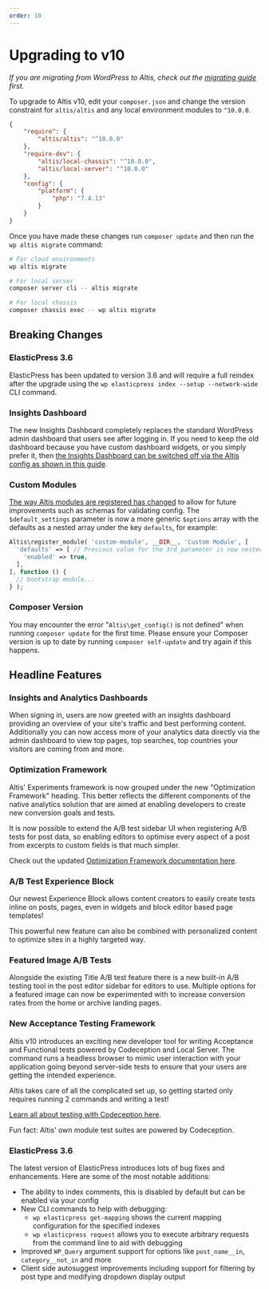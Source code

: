 ```yaml
---
order: 10
---
```

# Upgrading to v10

_If you are migrating from WordPress to Altis, check out the [migrating guide](../migrating/) first._

To upgrade to Altis v10, edit your `composer.json` and change the version constraint for `altis/altis` and any local environment modules to `^10.0.0`.

```json
{
	"require": {
		"altis/altis": "^10.0.0"
	},
	"require-dev": {
		"altis/local-chassis": "^10.0.0",
		"altis/local-server": "^10.0.0"
	},
	"config": {
		"platform": {
			"php": "7.4.13"
		}
	}
}
```

Once you have made these changes run `composer update` and then run the `wp altis migrate` command:

```sh
# For cloud environments
wp altis migrate

# For local server
composer server cli -- altis migrate

# For local chassis
composer chassis exec -- wp altis migrate
```

## Breaking Changes

### ElasticPress 3.6

ElasticPress has been updated to version 3.6 and will require a full reindex after the upgrade using the `wp elasticpress index --setup --network-wide` CLI command.

### Insights Dashboard

The new Insights Dashboard completely replaces the standard WordPress admin dashboard that users see after logging in. If you need to keep the old dashboard because you have custom dashboard widgets, or you simply prefer it, then [the Insights Dashboard can be switched off via the Altis config as shown in this guide](docs://analytics/native/README.md#dashboards).

### Custom Modules

[The way Altis modules are registered has changed](docs://core/custom-modules.md) to allow for future improvements such as schemas for validating config. The `$default_settings` parameter is now a more generic `$options` array with the defaults as a nested array under the key `defaults`, for example:

```php
Altis\register_module( 'custom-module', __DIR__, 'Custom Module', [
  'defaults' => [ // Previous value for the 3rd parameter is now nested under the 'defaults' key.
    'enabled' => true,
  ],
], function () {
  // bootstrap module...
} );
```

### Composer Version

You may encounter the error "`Altis\get_config()` is not defined" when running `composer update` for the first time. Please ensure your Composer version is up to date by running `composer self-update` and try again if this happens.

## Headline Features

### Insights and Analytics Dashboards

When signing in, users are now greeted with an insights dashboard providing an overview of your site's traffic and best performing content. Additionally you can now access more of your analytics data directly via the admin dashboard to view top pages, top searches, top countries your visitors are coming from and more.

### Optimization Framework

Altis' Experiments framework is now grouped under the new "Optimization Framework" heading. This better reflects the different components of the native analytics solution that are aimed at enabling developers to create new conversion goals and tests.

It is now possible to extend the A/B test sidebar UI when registering A/B tests for post data, so enabling editors to optimise every aspect of a post from excerpts to custom fields is that much simpler.

Check out the updated [Optimization Framework documentation here](docs://analytics/optimization-framework/README.md).

### A/B Test Experience Block

Our newest Experience Block allows content creators to easily create tests inline on posts, pages, even in widgets and block editor based page templates!

This powerful new feature can also be combined with personalized content to optimize sites in a highly targeted way.

### Featured Image A/B Tests

Alongside the existing Title A/B test feature there is a new built-in A/B testing tool in the post editor sidebar for editors to use. Multiple options for a featured image can now be experimented with to increase conversion rates from the home or archive landing pages.

### New Acceptance Testing Framework

Altis v10 introduces an exciting new developer tool for writing Acceptance and Functional tests powered by Codeception and Local Server. The command runs a headless browser to mimic user interaction with your application going beyond server-side tests to ensure that your users are getting the intended experience.

Altis takes care of all the complicated set up, so getting started only requires running 2 commands and writing a test!

[Learn all about testing with Codeception here](docs://dev-tools/testing-with-codeception.md).

Fun fact: Altis' own module test suites are powered by Codeception.

### ElasticPress 3.6

The latest version of ElasticPress introduces lots of bug fixes and enhancements. Here are some of the most notable additions:

- The ability to index comments, this is disabled by default but can be enabled via your config
- New CLI commands to help with debugging:
  - `wp elasticpress get-mapping` shows the current mapping configuration for the specified indexes
  - `wp elasticpress request` allows you to execute arbitrary requests from the command line to aid with debugging
- Improved `WP_Query` argument support for options like `post_name__in`, `category__not_in` and more
- Client side autosuggest improvements including support for filtering by post type and modifying dropdown display output
